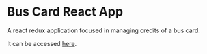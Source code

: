 # Bus Card React App

A react redux application focused in managing credits of a bus card.

It can be accessed [here](https://caiosdeo.github.io/buscard-react/).